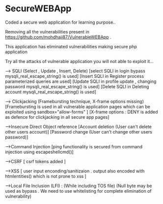 # SecureWEBApp
Coded a secure web application for learning purpose.. 

Removing all the vulnerabilities present in https://github.com/mohdhaji87/VulnerableWEBApp .

This application has eliminated vulnerabilities making secure php application 

Try all the attacks of vulnerable application you will not able to exploit it...


--> SQLI (Select , Update , Insert, Delete)
[select SQLI in login bypass mysqli_real_escape_string() is used]
[Insert SQLI in Register process parameterized queries are used] 
[Update SQLI in profile update , changing password  mysqli_real_escape_string() is used] 
[Delete SQLI in Deleting account  mysqli_real_escape_string() is used] 

--> Clickjacking (Framebursting technique, X-frame options missing)
[Framebursting is used in all vulnerable application pages which can be exploited using sandbox="allow-forms" ] 
[X-frame options : DENY is added as defence for clickjacking in all secure app pages]

-->Insecure Direct Object reference
[Account deletion (User can't delete other users account)]
[Password change (User can't change other users password)]  

-->Command Injection 
[ping functionality is secured from  command injection using escapeshellcmd()]  

-->CSRF 
[ csrf tokens added ]  

-->XSS
[ user input enconding/sanitizaion . output also encoded with htmlentities() which is not prone to xss ]

-->Local File Inclusion (LFI) : (While including TOS file)
(Null byte may be used as bypass . We need to use whitelisting for complete elimination of vulnerability)
